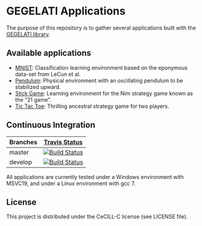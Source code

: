 # GEGELATI Applications

The purpose of this repository is to gather several applications built with the [GEGELATI library](https://github.com/gegelati/gegelati). 

## Available applications
* [MNIST](./mnist): Classification learning environment based on the eponymous data-set from LeCun et al.
* [Pendulum](./pendulum): Physical environment with an oscillating pendulum to be stabilized upward.
* [Stick Game](./stick-game): Learning environment for the Nim strategy game known as the "21 game".
* [Tic Tac Toe](./tic-tac-toe): Thrilling ancestral strategy game for two players.

## Continuous Integration

| Branches | [Travis Status](https://travis-ci.com/gegelati/gegelati-apps) |
| ------------- |  ------------- |
| master  |  [![Build Status](https://travis-ci.com/gegelati/gegelati-apps.svg?branch=master)](https://travis-ci.com/gegelati/gegelati-apps/branches)  |
| develop  | [![Build Status](https://travis-ci.com/gegelati/gegelati-apps.svg?branch=develop)](https://travis-ci.com/gegelati/gegelati-apps/branches) |

All applications are currently tested under a Windows environment with MSVC19, and under a Linux environment with gcc 7.

## License

This project is distributed under the CeCILL-C license (see LICENSE file).
